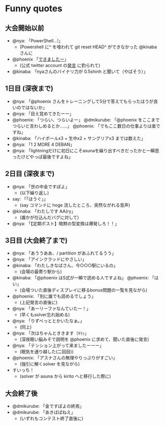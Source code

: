 Funny quotes
============

大会開始以前
------------
- @nya: 「PowerShell...!」
    - (Powershell に^ を喰われて git reset HEAD^ ができなかった @kinaba さんに
- @phoenix 「[できましたー](https://twitter.com/phoenixstarhiro/status/364772371170750464/photo/1)」
    - (公式 twitter account の[発言](https://twitter.com/ICFPContest2013/status/363416341778145282) に釣られて)
- @kinaba: 「nyaさんのバイナリ力が 0.5shinh と聞いて（やばそう）」

1日目 (深夜まで)
-----------------
- @nya: 「@phoenix さんをトレーニングして5分で答えてもらったほうが良いのではないか」
- @nya: 「目え覚めてきたーー」
- @phoenix: 「つらい、つらいよー」 @dmikurube: 「@phoenix をここまでつらいと言わしめるとか……」 @phoenix: 「でもここ数日の仕事よりは楽ですね」
- @kinaba: 「ハイボールx3 + 生中x2 + サングリアx3 までは数えた」
- @nya: 「1 2 MORE 4 DEBAN」
- @nya: 「lightningだけに初日にこそasunaを繰り出すべきだったかと一瞬思ったけどやっぱ最後ですよね」

2日目 (深夜まで)
-----------------
- @nya: 「世の中金ですぽよ」
    - (以下繰り返し)
- say: 「「ほうぐ」」
    - (say コマンドに hoge 流したところ、突然ながれる音声)
- @kinaba: 「わたしです AA(ry」
    - (誰かが仕込んだバグに対して)
- @nya: 「【定期ポスト】暗黙の型変換は爆発しろ！！」

3日目 (大会終了まで)
--------------------
- @nya: 「あううああ、/ partition があふれてるうう」
- @nya: 「アインクラッドにやさしい」
- @kinaba: 「わたしきなばさん、今○○○駅にいるの」
    - (会場の最寄り駅から)
- @kinaba: 「@phoenix はS式が一瞬で読める人ですよね」 @phoenix: 「はい」
    - (会場ついた直後ディスプレイに移るbonus問題の一覧を見ながら)
- @phoenix: 「別に誰でも読めるでしょう」
    - (上記発言の直後に)
- @nya: 「あーリーファなんていたー！」
    - (早くもsolver忘れ始める)
- @nya: 「りずべっととかいたなぁ。」
    - (同上)
- @nya: 「次はちゃんとききます（ｷﾘｯ」
    - (深夜眠い脳みそで説明を @phoenix に求めて、聞いた直後に発言)
- @nya: 「テンション上がって来ましたーーー」
    - (眠気を通り越した(二回目))
- @phoenix: 「アスナさんの無理やりっぷりがすごい」
    - (強引に解くsolver を見ながら)
- すいっち！
    - (solver が asuna から kirito へと移行した際に)

大会終了後
----------
- @dmikurube: 「金ですぽよの終焉」
- @dmikurube: 「あきばぱねえ」
    - (いずれもコンテスト終了直後に)
